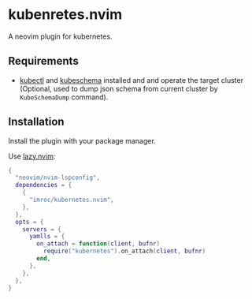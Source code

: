 # kubenretes.nvim

A neovim plugin for kubernetes.

## Requirements

- [kubectl](https://kubernetes.io/docs/tasks/tools/#kubectl) and [kubeschema](https://github.com/imroc/kubeschema) installed and and operate the target cluster (Optional, used to dump json schema from current cluster by `KubeSchemaDump` command).

## Installation

Install the plugin with your package manager.

Use [lazy.nvim](https://github.com/folke/lazy.nvim):

```lua
{
  "neovim/nvim-lspconfig",
  dependencies = {
    {
      "imroc/kubernetes.nvim",
    },
  },
  opts = {
    servers = {
      yamlls = {
        on_attach = function(client, bufnr)
          require("kubernetes").on_attach(client, bufnr)
        end,
      },
    },
  },
}
```

